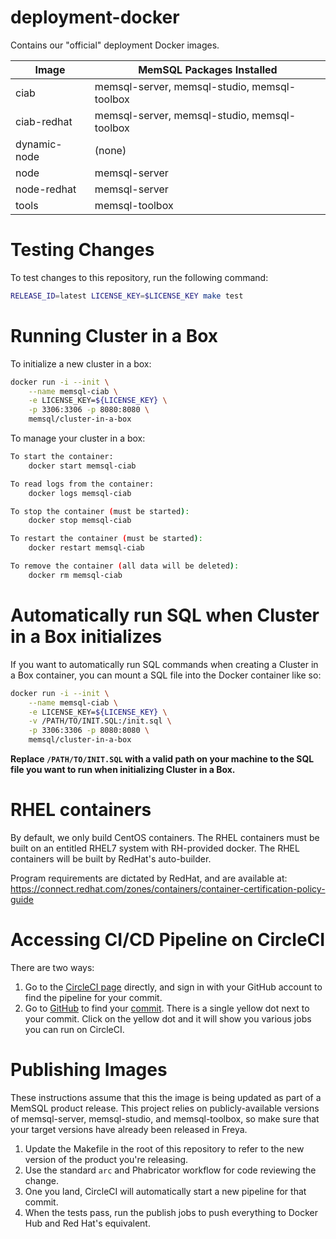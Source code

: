 # deployment-docker

Contains our "official" deployment Docker images.

| Image        | MemSQL Packages Installed                    |
| ------------ | -------------------------------------------- |
| ciab         | memsql-server, memsql-studio, memsql-toolbox |
| ciab-redhat  | memsql-server, memsql-studio, memsql-toolbox |
| dynamic-node | (none)                                       |
| node         | memsql-server                                |
| node-redhat  | memsql-server                                |
| tools        | memsql-toolbox                               |

# Testing Changes

To test changes to this repository, run the following command:

```bash
RELEASE_ID=latest LICENSE_KEY=$LICENSE_KEY make test
```

# Running Cluster in a Box

To initialize a new cluster in a box:

```bash
docker run -i --init \
    --name memsql-ciab \
    -e LICENSE_KEY=${LICENSE_KEY} \
    -p 3306:3306 -p 8080:8080 \
    memsql/cluster-in-a-box
```

To manage your cluster in a box:

```bash
To start the container:
    docker start memsql-ciab

To read logs from the container:
    docker logs memsql-ciab

To stop the container (must be started):
    docker stop memsql-ciab

To restart the container (must be started):
    docker restart memsql-ciab

To remove the container (all data will be deleted):
    docker rm memsql-ciab
```

# Automatically run SQL when Cluster in a Box initializes

If you want to automatically run SQL commands when creating a Cluster in a Box
container, you can mount a SQL file into the Docker container like so:

```bash
docker run -i --init \
    --name memsql-ciab \
    -e LICENSE_KEY=${LICENSE_KEY} \
    -v /PATH/TO/INIT.SQL:/init.sql \
    -p 3306:3306 -p 8080:8080 \
    memsql/cluster-in-a-box
```

**Replace `/PATH/TO/INIT.SQL` with a valid path on your machine to the SQL file
you want to run when initializing Cluster in a Box.**

# RHEL containers

By default, we only build CentOS containers.  The RHEL containers must be built
on an entitled RHEL7 system with RH-provided docker.  The RHEL containers will
be built by RedHat's auto-builder.

Program requirements are dictated by RedHat, and are available at:
https://connect.redhat.com/zones/containers/container-certification-policy-guide

# Accessing CI/CD Pipeline on CircleCI
There are two ways:
1. Go to the [CircleCI page](https://app.circleci.com/pipelines/github/memsql/deployment-docker) directly, and sign in with your GitHub account to find the pipeline for your commit.
2. Go to [GitHub](https://github.com) to find your [commit](https://github.com/memsql/deployment-docker/commits/master).
   There is a single yellow dot next to your commit. Click on the yellow dot and it will show you various jobs you can run on CircleCI.

# Publishing Images

These instructions assume that this the image is being updated as part of a MemSQL product release.  This project relies on publicly-available versions of memsql-server, memsql-studio, and memsql-toolbox, so make sure that your target versions have already been released in Freya.

1. Update the Makefile in the root of this repository to refer to the new version of the product you're releasing.
2. Use the standard `arc` and Phabricator workflow for code reviewing the change.
3. One you land, CircleCI will automatically start a new pipeline for that commit.
4. When the tests pass, run the publish jobs to push everything to Docker Hub and Red Hat's equivalent.

